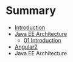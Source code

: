 # Summary

* [Introduction](README.md)
* [Java EE Architecture](architecture.md)
   * [01 Introduction](01_introduction.md)
* [Angular2](2_angular2.md)
* Java EE Architecture

